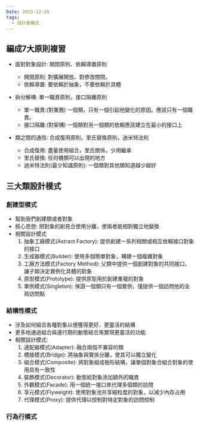 ```yaml
---
Date: 2023-12-29
tags:
  - 設計者模式
---
```

## 編成7大原則複習

- 面對對象設計: 開閉原則、依賴導置原則
    
    - 開閉原則: 對擴展開放、對修改關閉。
    - 依賴導置: 要依賴於抽象，不要依賴於具體
- 拆分解構: 單一職責原則，接口隔離原則
    
    - 單一職責:(對業務) 一個類，只有一個引起他變化的原因。應該只有一個職責。
    - 接口隔離:(對架構) 一個類對另一個類的依賴應該建立在最小的接口上
- 類之間的通信: 合成復用原則，里氏替換原則，迪米特法則
    
    - 合成復用: 盡量使用組合，里氏關係，少用繼承
    - 里氏替換: 任何機類可以出現的地方
    - 迪米特法則(最少知識原則): 一個類對其他類知道越少越好

## 三大類設計模式

### 創建型模式

- 幫助我們創建類或者對象
- 核心思想: 把對象的創見合使用分離，使兩者能相對獨立地變換
- 相關設計模式
    1. 抽象工廠模式(Astract Factory): 提供創建一系列相關或相互依賴接口對象的接口
    2. 生成器模式(Builder): 使用多個簡單對象，構建一個複雜對象
    3. 工廠方法模式(Factory Method): 父類中提供一個創建對象的共同接口，讓子類決定實例化具體的對象
    4. 原型模式(Prototype): 提供原型用於創建重複的對象
    5. 單例模式(Singleton): 保證一個類只有一個實例，僅提供一個訪問他的全局訪問點

### 結構性模式

- 涉及如何組合各種對象以便獲得更好、更靈活的結構
- 更多地通過組合與運行期的動態結合來實現更靈活的功能
- 相關設計模式:
    1. 適配器模式(Adapter): 融合兩個不兼容的類
    2. 橋接模式(Bridge): 將抽象與實係分離，使其可以獨立變化
    3. 組合模式(Composite): 將對象組成樹形結構，讓單個對象合組合對象的使用具有一致性
    4. 裝飾模式(Decorator): 動態給對象添加額外的職責
    5. 外觀模式(Facade): 用一個統一接口來代理多個類的訪問
    6. 享元模式(Flyweight): 使用對象池共享細粒度的對象，以減少內存占用
    7. 代理模式(Proxy): 提供代理以控制對特定對象的訪問控制

### 行為行模式